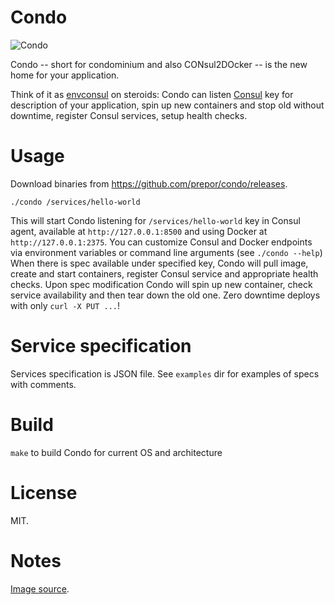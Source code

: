 # Condo
![Condo](http://c1.staticflickr.com/5/4040/5141512500_613bde41aa_z.jpg)

Condo -- short for condominium and also CONsul2DOcker -- is the new home for your application.

Think of it as [envconsul](https://github.com/hashicorp/envconsul) on steroids: Condo can listen [Consul](http://consul.io)
key for description of your application, spin up new containers and stop old without downtime, register Consul services, setup health checks.

# Usage

Download binaries from https://github.com/prepor/condo/releases.

`./condo /services/hello-world`

This will start Condo listening for `/services/hello-world` key in Consul agent, available at `http://127.0.0.1:8500` and using Docker at `http://127.0.0.1:2375`. You can customize Consul and Docker endpoints via environment variables or command line arguments (see `./condo --help`)
When there is spec available under specified key, Condo will pull image, create and start containers, register Consul service and appropriate health checks. Upon
spec modification Condo will spin up new container, check service availability and then tear down the old one. Zero downtime deploys with only `curl -X PUT ...`!

# Service specification

Services specification is JSON file. See `examples` dir for examples of specs with comments.

# Build

`make` to build Condo for current OS and architecture

# License

MIT.

# Notes

[Image source](https://www.flickr.com/photos/eager/5141512500).
